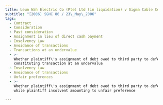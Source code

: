 ```yaml
---
title: Leun Wah Electric Co (Pte) Ltd (in liquidation) v Sigma Cable Co (Pte) Ltd
subtitle: "[2006] SGHC 86 / 23\_May\_2006"
tags:
  - Contract
  - Consideration
  - Past consideration
  - Assignment in lieu of direct cash payment
  - Insolvency Law
  - Avoidance of transactions
  - Transactions at an undervalue
  - >-
    Whether plaintiff\'s assignment of debt owed to third party to defendant
    constituting transaction at an undervalue
  - Insolvency Law
  - Avoidance of transactions
  - Unfair preferences
  - >-
    Whether plaintiff\'s assignment of debt owed to third party to defendant
    while plaintiff insolvent amounting to unfair preference

---
```


